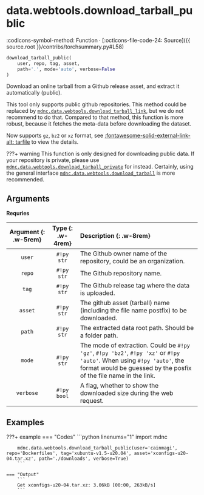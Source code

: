 # data.webtools.download_tarball_public

:codicons-symbol-method: Function · [:octicons-file-code-24: Source]({{ source.root }}/contribs/torchsummary.py#L58)

```python
download_tarball_public(
    user, repo, tag, asset,
    path='.', mode='auto', verbose=False
)
```

Download an online tarball from a Github release asset, and extract it automatically (public).

This tool only supports public github repositories. This method could be replaced by [`mdnc.data.webtools.download_tarball_link`](../download_tarball_link), but we do not recommend to do that. Compared to that method, this function is more robust, because it fetches the meta-data before downloading the dataset.

Now supports `gz`, `bz2` or `xz` format, see [:fontawesome-solid-external-link-alt: tarfile][pydoc-tarfile] to view the details.

???+ warning
    This function is only designed for downloading public data. If your repository is private, please use [`mdnc.data.webtools.download_tarball_private`](../download_tarball_private) for instead. Certainly, using the general interface [`mdnc.data.webtools.download_tarball`](../download_tarball) is more recommended.

## Arguments

**Requries**

| Argument {: .w-5rem} | Type {: .w-4rem} | Description {: .w-8rem} |
| :------: | :-----: | :---------- |
| `user`  | `#!py str` | The Github owner name of the repository, could be an organization. |
| `repo`  | `#!py str` | The Github repository name. |
| `tag`   | `#!py str` | The Github release tag where the data is uploaded. |
| `asset` | `#!py str` | The github asset (tarball) name (including the file name postfix) to be downloaded. |
| `path`  | `#!py str` | The extracted data root path. Should be a folder path. |
| `mode`  | `#!py str` | The mode of extraction. Could be `#!py 'gz'`, `#!py 'bz2'`, `#!py 'xz'` or `#!py 'auto'`. When using `#!py 'auto'`, the format would be guessed by the posfix of the file name in the link. |
| `verbose`  | `#!py bool` | A flag, whether to show the downloaded size during the web request. |

## Examples

???+ example
    === "Codes"
        ```python linenums="1"
        import mdnc

        mdnc.data.webtools.download_tarball_public(user='cainmagi', repo='Dockerfiles', tag='xubuntu-v1.5-u20.04', asset='xconfigs-u20-04.tar.xz', path='./downloads', verbose=True)
        ```

    === "Output"
        ```
        Get xconfigs-u20-04.tar.xz: 3.06kB [00:00, 263kB/s]
        ```

[pydoc-tarfile]:https://docs.python.org/3/library/tarfile.html "Read and write tar archive files"

